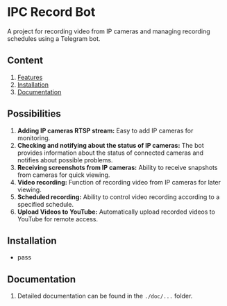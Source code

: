 # IPC Record Bot

A project for recording video from IP cameras and managing recording schedules using a Telegram bot.

## Content
1. [Features](#Possibilities)
2. [Installation](#installation)
3. [Documentation](#documentation)

## Possibilities
1. **Adding IP cameras RTSP stream:** Easy to add IP cameras for monitoring.
2. **Checking and notifying about the status of IP cameras:** The bot provides information about the status of connected cameras and notifies about possible problems.
3. **Receiving screenshots from IP cameras:** Ability to receive snapshots from cameras for quick viewing.
4. **Video recording:** Function of recording video from IP cameras for later viewing.
5. **Scheduled recording:** Ability to control video recording according to a specified schedule.
6. **Upload Videos to YouTube:** Automatically upload recorded videos to YouTube for remote access.

## Installation
- pass

## Documentation
1. Detailed documentation can be found in the `./doc/...` folder.